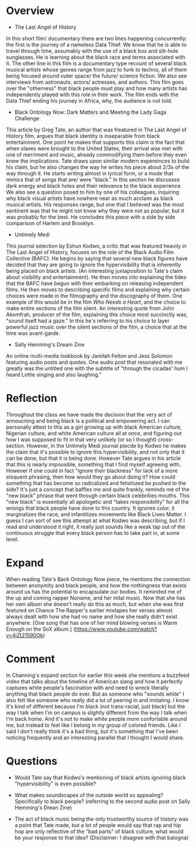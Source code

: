# Overview

 * The Last Angel of History
 
 In this short film/ documentary there are two lines happening concurrently: the first is the journey of a nameless Data Thief. We know that he is able to travel through time, assumably with the use of a black box and slit-hole sunglasses. He is learning about the black race and terms associated with it. The other line in this film is a documentary type recount of several black musical artists whose genres range from jazz to funk to techno, all of them being focused around outer space/ the future/ science fiction. We also see interviews from astronauts, actors/ actresses, and authors. This film goes over the "otherness" that black people must play and how many artists has independently played with this role in their work. The film ends with the Data Thief ending his journey in Africa, why, the audience is not told. 
 
 * Black Ontology Now: Dark Matters and Meeting the Lady Gaga Challenge
 
 This article by Greg Tate, an author that was freatured in The Last Angel of History film, argues that black identity is inseparable from black entertainment. One point he makes that supports this claim is the fact that when slaves were brought to the United States, their arrival was met with one of merriment and music, already commodifying them before they even knew the implications. Tate draws upon similar modern expereinces to build his claim, but he also changes the way he writes his piece about 2/3s of the way through it. He starts writing almost in lyrical form, or a mode that mimics that of songs that are/ were "black." In this section he discusses dark energy and black holes and their relevance to the black experience. We also see a question posed to him by one of his colleagues, inquiring why black visual artists have nowhere near as much acclaim as black musical artists. His responses range, but one that I believed was the most sentinent was that he might not know why they were not as popular, but it was probably for the best. He concludes this piece with a side by side comparison of Harlem and Brooklyn. 
 
 * Untimely Medi 
 
 This journal selection by Eshun Kodwo, a critic that was featured heavily in The Last Angel of History, focuses on the role of the Black Audio Film Collective (BAFC). He begins by saying that several new black figures have decided that they are going to ignore the hypervisibility that is inherently being placed on black artists. (An interesting juxtaposition to Tate's claim about visibility and entertainment). He then moves into explaining the tides that the BAFC have begun with their embarking on releasing independent films. He then moves to describing specific films and explaining why certain choices were made in the filmography and the discography of them. One example of this would be in the film *Who Needs a Heart*, and the choice to make entire sections of the film silent. An interesting quote from John Akomfrah, producer of the film, explaining this choice most succinctly was, "sound itself had a gaze." In this he's referring to his choice to layer powerful jazz music over the silent sections of the film, a choice that at the time was avant-garde. 
 
 * Sally Hemming's Dream Zine 
 
 An online multi-media lookbook by Jamilah Felton and Jess Solomon featuring audio posts and quotes. One audio post that resonated with me greatly was the untitled one with the subtitle of "through the cicadas' hum I heard Lottie singing and also laughing."
 
 
 # Reflection
 
 Throughout the class we have made the decision that the very act of annoucning and being black is a political and empowering act. I can personally attest to this as a girl growing up with black American culture, Nigerian culture, and white American culture all at once, and figuring out how I was supposed to fit in that very unlikely (or so I thought) cross-section. However, in the Untimely Medi journal piecde by Kodwo he makes the claim that it's possible to ignore this hypervisibility, and not only that it can be done, but that it is being done. However Tate argues in his article that this is nearly impoosible, something that I find myself agreeing with. However if one could in fact "ignore their blackness" for lack of a more eloquent phrasing, then how would they go about doing it? How could something that has become so radicalized and fetishized be pushed to the side? It's just a concept that baffles me and quite frankly, reminds me of the "new black" phrase that went through certain black celebrities mouths. This "new black" is essentially all apologetic and "takes responsibility" for all the wrongs that black people have done to this country. It ignores color, it marginalizes the race, and infantilizes movements like Black Lives Matter. I guess I can sort of see this attempt at what Kodwo was describing, but if I read and understood it right, it really just sounds like a weak tap out of the continuous struggle that every black person has to take part in, at some level. 
 
 
 # Expand 
 
 When reading Tate's Back Ontology Now piece, he mentions the connection between anonymity and black people, and how the nothingness that exists around us has the potential to encapsulate our bodies. It reminded me of the up and coming rapper Noname, and her inital music. Now that she has her own album she doesn't really do this as much, but when she was first featured on Chance The Rapper's earlier mixtapes her verses almost always dealt with how she had no name and how she really didn't exist anywhere. [One song that has one of her mind blowing verses is Warm Enough on the SoX album.] (https://www.youtube.com/watch?v=4jZt21590Ok)
 
 
 # Comment 
 
 In Channing's expand section for earlier this week she mentions a buzzfeed video that talks about the timeline of American slang and how it perfectly captures white people's fascination with and need to wreck literally anything that black people do ever. But as someone who "sounds white" I also felt like someone who really did a lot of peering in and imitating. I know it's kind of different because I'm black (not trans-racial, just black) but the way I talk when I'm on campus is slightly different from the way I talk when I'm back home. And it's not to make white people more confortable around me, but instead to feel like I belong in my group of colored friends. Like I said I don't really think it's a bad thing, but it's something that I've been noticing frequently and an interesting parallel that I thought I would share. 
 
 
 # Questions
 
 * Would Tate say that Kodwo's mentioning of black artists ignoring black "hypervisibility" is even possible? 
 
 * What makes soundscapes of the outside world so appealing? Specifically to black people? (referring to the second audio post on Sally Hemming's Drean Zine)
 
 * The act of black music being the only trustworthy source of history was a point that Tate made, but a lot of people would say that rap and hip hop are only reflective of the "bad parts" of black culture, what would be your response to that idea? (Disclaimer: I disagree with that balogna)
 
 
